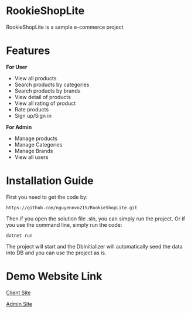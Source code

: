 # RookieShopLite

RookieShopLite is a sample e-commerce project

# Features

**For User**
- View all products
- Search products by categories
- Search products by brands
- View detail of products
- View all rating of product
- Rate products
- Sign up/Sign in

**For Admin**
- Manage products
- Manage Categories
- Manage Brands
- View all users

# Installation Guide
First you need to get the code by:

`https://github.com/nguyennvo215/RookieShopLite.git`

Then if you open the solution file .sln, you can simply run the project. Or if you use the command line, simply run the code:

`dotnet run`

The project will start and the DbInitializer will automatically seed the data into DB and you can use the project as is.

# Demo Website Link
[Client Site](https://backend19c829ee3a0347caab7bca6f4bda5776.azurewebsites.net) 

[Admin Site](https://sa8097880e85be4b9f86ada6.z23.web.core.windows.net/)
